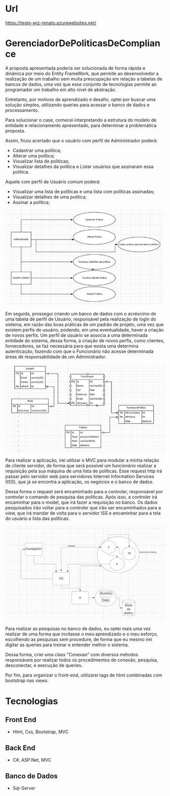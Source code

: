 # Url 

https://teste-wiz-renato.azurewebsites.net/

# GerenciadorDePoliticasDeCompliance

A proposta apresentada poderia ser solucionada de forma rápida e dinâmica por meio do Entity FrameWork, que permite ao desenvolvedor a realização de um trabalho sem muita preocupação em relação a tabelas de bancos de dados, uma vez que esse conjunto de tecnologias permite ao programador um trabalho em alto nível de abstração.

Entretanto, por motivos de aprendizado e desafio, optei por buscar uma solução simples, utilizando queries para acessar o banco de dados e processamento.

Para solucionar o case, comecei interpretando a estrutura do modelo de entidade e relacionamento apresentado, para determinar a problemática proposta.

Assim, ficou acertado que o usuário com perfil de  Administrador poderá: 
- Cadastrar uma política;
- Alterar uma política;
- Visualizar lista de politicas;
- Visualizar detalhes da política e Listar usuários que assinaram essa política.

Aquele com perfil de Usuário comum poderá:
- Visualizar uma lista de políticas e uma lista com políticas assinadas;
- Visualizar detalhes de uma política;
- Assinar a política;

<img src="https://raw.githubusercontent.com/RMiike/GerenciadorDePoliticasDeCompliance/master/GerenciadorDePoliticasDeCompliance/assets/img.001.JPG">

Em seguida, prossegui criando um banco de dados com o acréscimo de uma tabela de perfil de Usuário, responsável pela realização de login do sistema, em razão das boas práticas de um padrão de projeto, uma vez que existem perfis de usuário, podendo, em uma eventualidade, haver a criação de novos perfis.
Um perfil de usuário se associa a uma determinada entidade do sistema, dessa forma, a criação de novos perfis, como clientes, fornecedores, se faz necessária para que exista uma determina autenticação, fazendo com que o Funcionário não acesse determinada áreas de responsabilidade de um Administrador.

<img src="https://raw.githubusercontent.com/RMiike/GerenciadorDePoliticasDeCompliance/master/GerenciadorDePoliticasDeCompliance/assets/img.002.JPG">

Para realizar a aplicação, irei utilizar o MVC para modular a minha relação de cliente servidor, de forma que será possível um funcionário realizar a requisição pela sua máquina de uma lista de políticas.
Esse request http irá passar pelo servidor web para servidores Internet Information Services (ISS),  que já se encontra a aplicação, os negócios e o banco de dados.

Dessa forma o request será encaminhado para a controler, responsável por controlar o comando de pesquisa das políticas. Após isso, a controler irá encaminhar para o model, que irá fazer a requisição no banco.
Os dados pesquisados irão voltar para a controler que irão ser encaminhados para a view, que irá mandar de volta para o servidor ISS e encaminhar para a tela do usuário a lista das políticas. 

<img src="https://raw.githubusercontent.com/RMiike/GerenciadorDePoliticasDeCompliance/master/GerenciadorDePoliticasDeCompliance/assets/img.003.JPG">

Para realizar as pesquisas no banco de dados, eu optei mais uma vez realizar de uma forma que incitasse o meu aprendizado e o meu esforço, escolhendo as pesquisas sem procedure, de forma que eu mesmo irei digitar as queries para treinar e entender melhor o sistema. 

Dessa forma, criei uma class "Conexao" com diversos métodos  responsáveis por realizar todos os procedimentos de conexão, pesquisa, desconectar, e execução de queries.

Por fim, para organizar o front-end, utilizarei tags de html combinadas com bootstrap nas views.

# Tecnologias

## Front End
* Html, Css, Bootstrap, MVC
## Back End

* C#, ASP.Net, MVC

## Banco de Dados

* Sql-Server
